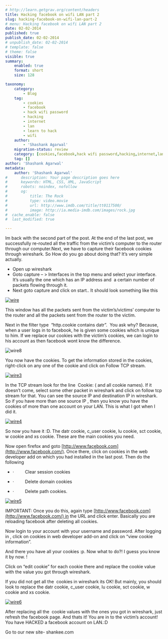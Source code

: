 ```yaml
---
# http://learn.getgrav.org/content/headers
title: Hacking facebook on wifi LAN part 2
slug: hacking-facebook-on-wifi-lan-part-2
# menu: Hacking facebook on wifi LAN part 2
date: 02-02-2014
published: true
publish_date: 02-02-2014
# unpublish_date: 02-02-2014
# template: false
# theme: false
visible: true
summary:
    enabled: true
    format: short
    size: 128

taxonomy:
    category:
        - Blog
    tag:
        - cookies
        - facebook
        - hack wifi password
        - hacking
        - internet
        - lan
        - learn to hack
        - wifi
    author:
        - 'Shashank Agarwal'
    migration-status: review
    category: [cookies,facebook,hack wifi password,hacking,internet,lan,learn to hack,wifi]
    tag: []
author: 'Shashank Agarwal'
metadata:
    author: 'Shashank Agarwal'
#      description: Your page description goes here
#      keywords: HTML, CSS, XML, JavaScript
#      robots: noindex, nofollow
#      og:
#          title: The Rock
#          type: video.movie
#          url: http://www.imdb.com/title/tt0117500/
#          image: http://ia.media-imdb.com/images/rock.jpg
#  cache_enable: false
#  last_modified: true

---
```


Im back with the second part of the post. At the end of the last post, we successfully re-routed all the traffic from the victim’s computer to the router through our computer.Next, we have to capture their facebook cookies through wireshark. So How do you go about doing that? It’s very simple actually.

- Open up wireshark
- Goto capture – > Interfaces in the top menu and select your interface. It’s usually the one which has an IP address and  a certain number of packets flowing through it.
- Next goto capture and click on start.. It should look something like this

[![](http://35.160.74.13/wp-content/uploads/2014/02/wire.png?w=640&h=338 "wire")](http://35.160.74.13/wp-content/uploads/2014/02/wire.png)

This window has all the packets sent from the victim’s/victims’ computer to the router and all the packets sent from the router to the victim.

Next in the filter type  “http.cookie contains datr”.  You ask why? Because, when a user logs in to facebook, he is given some cookies which is unique to him. If we replace our cookies with the victim’s cookies, we can login to his account as then facebook wont know the difference.

![](http://35.160.74.13/wp-content/uploads/2014/02/wire8-300x60.png "wire8")

You now have the cookies. To get the information stored in the cookies,  right-click on any one of the cookie and click on Follow TCP stream.

[![](http://35.160.74.13/wp-content/uploads/2014/02/wire3.png?w=640&h=341 "wire3")](http://35.160.74.13/wp-content/uploads/2014/02/wire3.png)

In the TCP stream look for the line  Cookie: ( and all cookie names). If it doesn’t come, select some other packet in wireshark and click on follow tcp stream for that. You can see the source IP and destination IP in wireshark. So if you have more than one source IP , then you know you have the cookies of more than one account on your LAN. This is what I got when I did it.

[![](http://35.160.74.13/wp-content/uploads/2014/02/wire4.png?w=640&h=394 "wire4")](http://35.160.74.13/wp-content/uploads/2014/02/wire4.png)

So now you have it :D. The datr cookie, c\_user cookie, lu cookie, sct cookie, w cookie and xs cookie. These are the main cookies you need.

Now open firefox and goto [http://www.facebook.com](http://www.facebook.com/). Once there, click on cookies in the web developer add on which you had installed in the last post. Then do the following

- ·         Clear session cookies

- ·         Delete domain cookies

- ·         Delete path cookies.

[![](http://35.160.74.13/wp-content/uploads/2014/02/wire5.png?w=640&h=255 "wire5")](http://35.160.74.13/wp-content/uploads/2014/02/wire5.png)

IMPORTANT: Once you do this, again type [http://www.facebook.com](http://www.facebook.com/) in the URL and click enter. Basically you are reloading facebook after deleting all cookies.

Now login to your account with your username and password. After logging in , click on cookies in web developer add-on and click on “view cookie information”.

And there you have all your cookies :p. Now what to do?! I guess you know it by now. !

Click on “edit cookie” for each cookie there and replace the cookie value with the value you got through wireshark.

If you did not get all the  cookies in wireshark its OK! But mainly, you should look to replace the datr cookie, c\_user cookie, lu cookie, sct cookie, w cookie and xs cookie.

[![](http://35.160.74.13/wp-content/uploads/2014/02/wire6.png?w=640&h=359 "wire6")](http://35.160.74.13/wp-content/uploads/2014/02/wire6.png)  


After replacing all the  cookie values with the ones you got in wireshark, just refresh the facebook page. And thats it! You are in to the victim’s account! You have HACKED a facebook account on LAN.:D



 

Go to our new site- shankee.com

